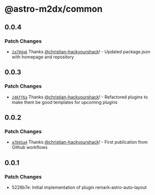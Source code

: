 # @astro-m2dx/common

## 0.0.4

### Patch Changes

-   [`2a79da6`](https://github.com/astro-m2dx/astro-m2dx/commit/2a79da6a0f527eab29e2dbfed94c5e9d35a13f44) Thanks [@christian-hackyourshack](https://github.com/christian-hackyourshack)! - Updated package.json with homepage and repository

## 0.0.3

### Patch Changes

-   [`246ff6a`](https://github.com/astro-m2dx/astro-m2dx/commit/246ff6ac6b110e4394830a171505efe7edeec3e2) Thanks [@christian-hackyourshack](https://github.com/christian-hackyourshack)! - Refactored plugins to make them be good templates for upcoming plugins

## 0.0.2

### Patch Changes

-   [`a7b91a4`](https://github.com/astro-m2dx/astro-m2dx/commit/a7b91a4d21f23a320f5f0e37e88ad5c24c679c29) Thanks [@christian-hackyourshack](https://github.com/christian-hackyourshack)! - First publication from Github workflows

## 0.0.1

### Patch Changes

-   5228b7e: Initial implementation of plugin remark-astro-auto-layout
